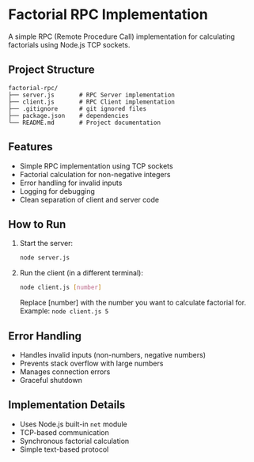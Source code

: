 # Factorial RPC Implementation

A simple RPC (Remote Procedure Call) implementation for calculating factorials using Node.js TCP sockets.

## Project Structure
```
factorial-rpc/
├── server.js       # RPC Server implementation
├── client.js       # RPC Client implementation
├── .gitignore      # git ignored files
├── package.json    # dependencies
└── README.md       # Project documentation
```

## Features
- Simple RPC implementation using TCP sockets
- Factorial calculation for non-negative integers
- Error handling for invalid inputs
- Logging for debugging
- Clean separation of client and server code

## How to Run

1. Start the server:
   ```bash
   node server.js
   ```

2. Run the client (in a different terminal):
   ```bash
   node client.js [number]
   ```
   Replace [number] with the number you want to calculate factorial for.
   Example: `node client.js 5`

## Error Handling
- Handles invalid inputs (non-numbers, negative numbers)
- Prevents stack overflow with large numbers
- Manages connection errors
- Graceful shutdown

## Implementation Details
- Uses Node.js built-in `net` module
- TCP-based communication
- Synchronous factorial calculation
- Simple text-based protocol